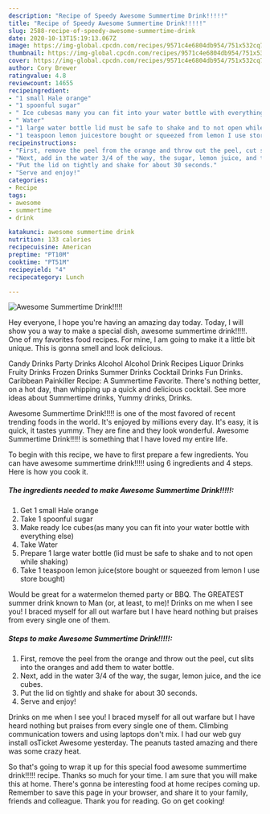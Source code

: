 ```yaml
---
description: "Recipe of Speedy Awesome Summertime Drink!!!!!"
title: "Recipe of Speedy Awesome Summertime Drink!!!!!"
slug: 2588-recipe-of-speedy-awesome-summertime-drink
date: 2020-10-13T15:19:13.067Z
image: https://img-global.cpcdn.com/recipes/9571c4e6804db954/751x532cq70/awesome-summertime-drink-recipe-main-photo.jpg
thumbnail: https://img-global.cpcdn.com/recipes/9571c4e6804db954/751x532cq70/awesome-summertime-drink-recipe-main-photo.jpg
cover: https://img-global.cpcdn.com/recipes/9571c4e6804db954/751x532cq70/awesome-summertime-drink-recipe-main-photo.jpg
author: Cory Brewer
ratingvalue: 4.8
reviewcount: 14655
recipeingredient:
- "1 small Hale orange"
- "1 spoonful sugar"
- " Ice cubesas many you can fit into your water bottle with everything else"
- " Water"
- "1 large water bottle lid must be safe to shake and to not open while shaking"
- "1 teaspoon lemon juicestore bought or squeezed from lemon I use store bought"
recipeinstructions:
- "First, remove the peel from the orange and throw out the peel, cut slits into the oranges and add them to water bottle."
- "Next, add in the water 3/4 of the way, the sugar, lemon juice, and the ice cubes."
- "Put the lid on tightly and shake for about 30 seconds."
- "Serve and enjoy!"
categories:
- Recipe
tags:
- awesome
- summertime
- drink

katakunci: awesome summertime drink 
nutrition: 133 calories
recipecuisine: American
preptime: "PT10M"
cooktime: "PT51M"
recipeyield: "4"
recipecategory: Lunch

---
```



![Awesome Summertime Drink!!!!!](https://img-global.cpcdn.com/recipes/9571c4e6804db954/751x532cq70/awesome-summertime-drink-recipe-main-photo.jpg)

Hey everyone, I hope you're having an amazing day today. Today, I will show you a way to make a special dish, awesome summertime drink!!!!!. One of my favorites food recipes. For mine, I am going to make it a little bit unique. This is gonna smell and look delicious.

Candy Drinks Party Drinks Alcohol Alcohol Drink Recipes Liquor Drinks Fruity Drinks Frozen Drinks Summer Drinks Cocktail Drinks Fun Drinks. Caribbean Painkiller Recipe: A Summertime Favorite. There&#39;s nothing better, on a hot day, than whipping up a quick and delicious cocktail. See more ideas about Summertime drinks, Yummy drinks, Drinks.

Awesome Summertime Drink!!!!! is one of the most favored of recent trending foods in the world. It's enjoyed by millions every day. It's easy, it is quick, it tastes yummy. They are fine and they look wonderful. Awesome Summertime Drink!!!!! is something that I have loved my entire life.


To begin with this recipe, we have to first prepare a few ingredients. You can have awesome summertime drink!!!!! using 6 ingredients and 4 steps. Here is how you cook it.

<!--inarticleads1-->

##### The ingredients needed to make Awesome Summertime Drink!!!!!:

1. Get 1 small Hale orange
1. Take 1 spoonful sugar
1. Make ready  Ice cubes(as many you can fit into your water bottle with everything else)
1. Take  Water
1. Prepare 1 large water bottle (lid must be safe to shake and to not open while shaking)
1. Take 1 teaspoon lemon juice(store bought or squeezed from lemon I use store bought)


Would be great for a watermelon themed party or BBQ. The GREATEST summer drink known to Man (or, at least, to me)! Drinks on me when I see you! I braced myself for all out warfare but I have heard nothing but praises from every single one of them. 

<!--inarticleads2-->

##### Steps to make Awesome Summertime Drink!!!!!:

1. First, remove the peel from the orange and throw out the peel, cut slits into the oranges and add them to water bottle.
1. Next, add in the water 3/4 of the way, the sugar, lemon juice, and the ice cubes.
1. Put the lid on tightly and shake for about 30 seconds.
1. Serve and enjoy!


Drinks on me when I see you! I braced myself for all out warfare but I have heard nothing but praises from every single one of them. Climbing communication towers and using laptops don&#39;t mix. I had our web guy install osTicket Awesome yesterday. The peanuts tasted amazing and there was some crazy heat. 

So that's going to wrap it up for this special food awesome summertime drink!!!!! recipe. Thanks so much for your time. I am sure that you will make this at home. There's gonna be interesting food at home recipes coming up. Remember to save this page in your browser, and share it to your family, friends and colleague. Thank you for reading. Go on get cooking!
